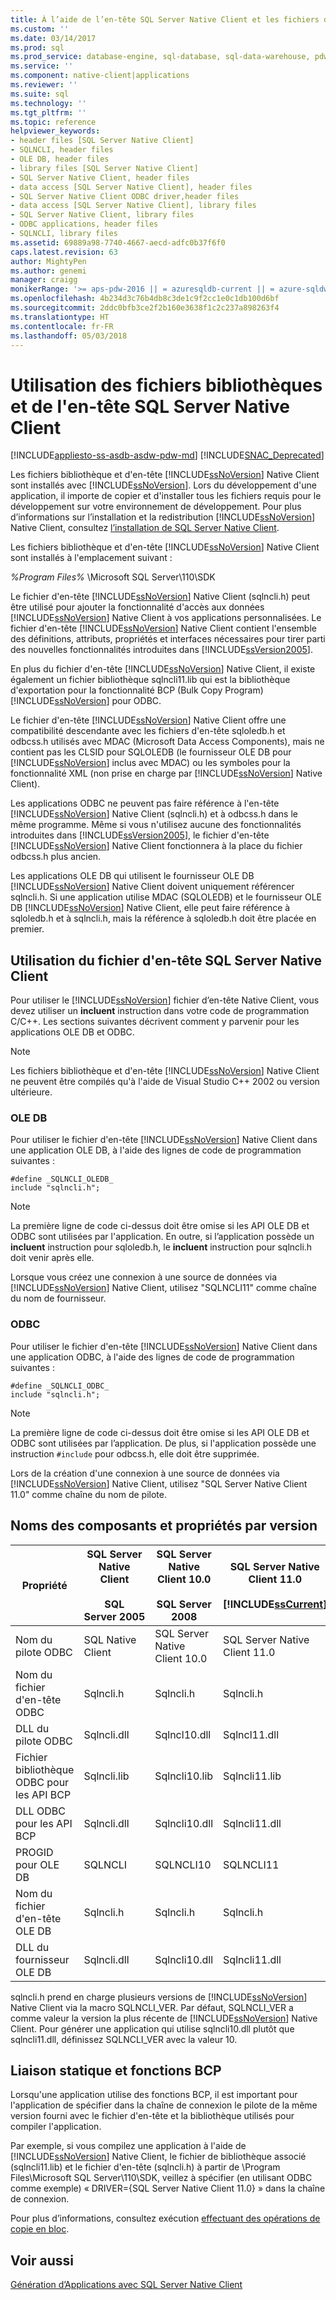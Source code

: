 ```yaml
---
title: À l’aide de l’en-tête SQL Server Native Client et les fichiers de bibliothèque | Documents Microsoft
ms.custom: ''
ms.date: 03/14/2017
ms.prod: sql
ms.prod_service: database-engine, sql-database, sql-data-warehouse, pdw
ms.service: ''
ms.component: native-client|applications
ms.reviewer: ''
ms.suite: sql
ms.technology: ''
ms.tgt_pltfrm: ''
ms.topic: reference
helpviewer_keywords:
- header files [SQL Server Native Client]
- SQLNCLI, header files
- OLE DB, header files
- library files [SQL Server Native Client]
- SQL Server Native Client, header files
- data access [SQL Server Native Client], header files
- SQL Server Native Client ODBC driver,header files
- data access [SQL Server Native Client], library files
- SQL Server Native Client, library files
- ODBC applications, header files
- SQLNCLI, library files
ms.assetid: 69889a98-7740-4667-aecd-adfc0b37f6f0
caps.latest.revision: 63
author: MightyPen
ms.author: genemi
manager: craigg
monikerRange: '>= aps-pdw-2016 || = azuresqldb-current || = azure-sqldw-latest || >= sql-server-2016 || = sqlallproducts-allversions'
ms.openlocfilehash: 4b234d3c76b4db8c3de1c9f2cc1e0c1db100d6bf
ms.sourcegitcommit: 2ddc0bfb3ce2f2b160e3638f1c2c237a898263f4
ms.translationtype: HT
ms.contentlocale: fr-FR
ms.lasthandoff: 05/03/2018
---
```

# <a name="using-the-sql-server-native-client-header-and-library-files"></a>Utilisation des fichiers bibliothèques et de l'en-tête SQL Server Native Client
[!INCLUDE[appliesto-ss-asdb-asdw-pdw-md](../../../includes/appliesto-ss-asdb-asdw-pdw-md.md)]
[!INCLUDE[SNAC_Deprecated](../../../includes/snac-deprecated.md)]

  Les fichiers bibliothèque et d'en-tête [!INCLUDE[ssNoVersion](../../../includes/ssnoversion-md.md)] Native Client sont installés avec [!INCLUDE[ssNoVersion](../../../includes/ssnoversion-md.md)]. Lors du développement d'une application, il importe de copier et d'installer tous les fichiers requis pour le développement sur votre environnement de développement. Pour plus d’informations sur l’installation et la redistribution [!INCLUDE[ssNoVersion](../../../includes/ssnoversion-md.md)] Native Client, consultez [l’installation de SQL Server Native Client](../../../relational-databases/native-client/applications/installing-sql-server-native-client.md).  
  
 Les fichiers bibliothèque et d'en-tête [!INCLUDE[ssNoVersion](../../../includes/ssnoversion-md.md)] Native Client sont installés à l'emplacement suivant :  
  
 *%Program Files%* \Microsoft SQL Server\110\SDK  
  
 Le fichier d'en-tête [!INCLUDE[ssNoVersion](../../../includes/ssnoversion-md.md)] Native Client (sqlncli.h) peut être utilisé pour ajouter la fonctionnalité d'accès aux données [!INCLUDE[ssNoVersion](../../../includes/ssnoversion-md.md)] Native Client à vos applications personnalisées. Le fichier d'en-tête [!INCLUDE[ssNoVersion](../../../includes/ssnoversion-md.md)] Native Client contient l'ensemble des définitions, attributs, propriétés et interfaces nécessaires pour tirer parti des nouvelles fonctionnalités introduites dans [!INCLUDE[ssVersion2005](../../../includes/ssversion2005-md.md)].  
  
 En plus du fichier d'en-tête [!INCLUDE[ssNoVersion](../../../includes/ssnoversion-md.md)] Native Client, il existe également un fichier bibliothèque sqlncli11.lib qui est la bibliothèque d'exportation pour la fonctionnalité BCP (Bulk Copy Program) [!INCLUDE[ssNoVersion](../../../includes/ssnoversion-md.md)] pour ODBC.  
  
 Le fichier d'en-tête [!INCLUDE[ssNoVersion](../../../includes/ssnoversion-md.md)] Native Client offre une compatibilité descendante avec les fichiers d'en-tête sqloledb.h et odbcss.h utilisés avec MDAC (Microsoft Data Access Components), mais ne contient pas les CLSID pour SQLOLEDB (le fournisseur OLE DB pour [!INCLUDE[ssNoVersion](../../../includes/ssnoversion-md.md)] inclus avec MDAC) ou les symboles pour la fonctionnalité XML (non prise en charge par [!INCLUDE[ssNoVersion](../../../includes/ssnoversion-md.md)] Native Client).  
  
 Les applications ODBC ne peuvent pas faire référence à l'en-tête [!INCLUDE[ssNoVersion](../../../includes/ssnoversion-md.md)] Native Client (sqlncli.h) et à odbcss.h dans le même programme. Même si vous n'utilisez aucune des fonctionnalités introduites dans [!INCLUDE[ssVersion2005](../../../includes/ssversion2005-md.md)], le fichier d'en-tête [!INCLUDE[ssNoVersion](../../../includes/ssnoversion-md.md)] Native Client fonctionnera à la place du fichier odbcss.h plus ancien.  
  
 Les applications OLE DB qui utilisent le fournisseur OLE DB [!INCLUDE[ssNoVersion](../../../includes/ssnoversion-md.md)] Native Client doivent uniquement référencer sqlncli.h. Si une application utilise MDAC (SQLOLEDB) et le fournisseur OLE DB [!INCLUDE[ssNoVersion](../../../includes/ssnoversion-md.md)] Native Client, elle peut faire référence à sqloledb.h et à sqlncli.h, mais la référence à sqloledb.h doit être placée en premier.  
  
## <a name="using-the-sql-server-native-client-header-file"></a>Utilisation du fichier d'en-tête SQL Server Native Client  
 Pour utiliser le [!INCLUDE[ssNoVersion](../../../includes/ssnoversion-md.md)] fichier d’en-tête Native Client, vous devez utiliser un **incluent** instruction dans votre code de programmation C/C++. Les sections suivantes décrivent comment y parvenir pour les applications OLE DB et ODBC.  
  
> [!NOTE]  
>  Les fichiers bibliothèque et d'en-tête [!INCLUDE[ssNoVersion](../../../includes/ssnoversion-md.md)] Native Client ne peuvent être compilés qu'à l'aide de Visual Studio C++ 2002 ou version ultérieure.  
  
### <a name="ole-db"></a>OLE DB  
 Pour utiliser le fichier d'en-tête [!INCLUDE[ssNoVersion](../../../includes/ssnoversion-md.md)] Native Client dans une application OLE DB, à l'aide des lignes de code de programmation suivantes :  
  
```  
#define _SQLNCLI_OLEDB_  
include "sqlncli.h";  
```  
  
> [!NOTE]  
>  La première ligne de code ci-dessus doit être omise si les API OLE DB et ODBC sont utilisées par l'application. En outre, si l’application possède un **incluent** instruction pour sqloledb.h, le **incluent** instruction pour sqlncli.h doit venir après elle.  
  
 Lorsque vous créez une connexion à une source de données via [!INCLUDE[ssNoVersion](../../../includes/ssnoversion-md.md)] Native Client, utilisez "SQLNCLI11" comme chaîne du nom de fournisseur.  
  
### <a name="odbc"></a>ODBC  
 Pour utiliser le fichier d'en-tête [!INCLUDE[ssNoVersion](../../../includes/ssnoversion-md.md)] Native Client dans une application ODBC, à l'aide des lignes de code de programmation suivantes :  
  
```  
#define _SQLNCLI_ODBC_  
include "sqlncli.h";  
```  
  
> [!NOTE]  
>  La première ligne de code ci-dessus doit être omise si les API OLE DB et ODBC sont utilisées par l’application. De plus, si l'application possède une instruction `#include` pour odbcss.h, elle doit être supprimée.  
  
 Lors de la création d'une connexion à une source de données via [!INCLUDE[ssNoVersion](../../../includes/ssnoversion-md.md)] Native Client, utilisez "SQL Server Native Client 11.0" comme chaîne du nom de pilote.  
  
## <a name="component-names-and-properties-by-version"></a>Noms des composants et propriétés par version  
  
|Propriété|SQL Server Native Client<br /><br /> SQL Server 2005|SQL Server Native Client 10.0<br /><br /> SQL Server 2008|SQL Server Native Client 11.0<br /><br /> [!INCLUDE[ssCurrent](../../../includes/sscurrent-md.md)]|MDAC|  
|--------------|--------------------------------------------------|-------------------------------------------------------|---------------------------------------------------------------|----------|  
|Nom du pilote ODBC|SQL Native Client|SQL Server Native Client 10.0|SQL Server Native Client 11.0|SQL Server|  
|Nom du fichier d'en-tête ODBC|Sqlncli.h|Sqlncli.h|Sqlncli.h|Odbcss.h|  
|DLL du pilote ODBC|Sqlncli.dll|Sqlncl10.dll|Sqlncl11.dll|sqlsrv32.dll|  
|Fichier bibliothèque ODBC pour les API BCP|Sqlncli.lib|Sqlncli10.lib|Sqlncli11.lib|Odbcbcp.lib|  
|DLL ODBC pour les API BCP|Sqlncli.dll|Sqlncli10.dll|Sqlncli11.dll|Odbcbcp.dll|  
|PROGID pour OLE DB|SQLNCLI|SQLNCLI10|SQLNCLI11|SQLOLEDB|  
|Nom du fichier d'en-tête OLE DB|Sqlncli.h|Sqlncli.h|Sqlncli.h|Sqloledb.h|  
|DLL du fournisseur OLE DB|Sqlncli.dll|Sqlncli10.dll|Sqlncli11.dll|Sqloledb.dll|  
  
 sqlncli.h prend en charge plusieurs versions de [!INCLUDE[ssNoVersion](../../../includes/ssnoversion-md.md)] Native Client via la macro SQLNCLI_VER. Par défaut, SQLNCLI_VER a comme valeur la version la plus récente de [!INCLUDE[ssNoVersion](../../../includes/ssnoversion-md.md)] Native Client. Pour générer une application qui utilise sqlncli10.dll plutôt que sqlncli11.dll, définissez SQLNCLI_VER avec la valeur 10.  
  
## <a name="static-linking-and-bcp-functions"></a>Liaison statique et fonctions BCP  
 Lorsqu'une application utilise des fonctions BCP, il est important pour l'application de spécifier dans la chaîne de connexion le pilote de la même version fourni avec le fichier d'en-tête et la bibliothèque utilisés pour compiler l'application.  
  
 Par exemple, si vous compilez une application à l'aide de [!INCLUDE[ssNoVersion](../../../includes/ssnoversion-md.md)] Native Client, le fichier de bibliothèque associé (sqlncli11.lib) et le fichier d'en-tête (sqlncli.h) à partir de \Program Files\Microsoft SQL Server\110\SDK, veillez à spécifier (en utilisant ODBC comme exemple) « DRIVER={SQL Server Native Client 11.0} » dans la chaîne de connexion.  
  
 Pour plus d’informations, consultez exécution [effectuant des opérations de copie en bloc](../../../relational-databases/native-client/features/performing-bulk-copy-operations.md).  
  
## <a name="see-also"></a>Voir aussi  
 [Génération d’Applications avec SQL Server Native Client](../../../relational-databases/native-client/applications/building-applications-with-sql-server-native-client.md)  
  
  
